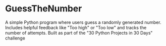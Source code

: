 # GuessTheNumber
A simple Python program where users guess a randomly generated number. Includes helpful feedback like "Too high" or "Too low" and tracks the number of attempts. Built as part of the "30 Python Projects in 30 Days" challenge
